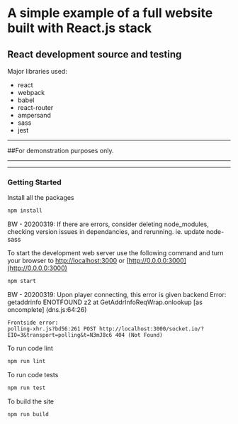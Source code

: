 # A simple example of a full website built with React.js stack
## React development source and testing

Major libraries used:
- react
- webpack
- babel
- react-router
- ampersand
- sass
- jest

---

##For demonstration purposes only.

---
---

### Getting Started

Install all the packages

~~~bash
npm install
~~~

BW - 20200319:
    If there are errors, consider deleting node_modules, checking version issues in dependancies, and rerunning. ie. update node-sass

To start the development web server use the following command and turn your browser to [http://localhost:3000](http://localhost:3000) or [http://0.0.0.0:3000](http://0.0.0.0:3000) 

~~~bash
npm start
~~~

BW - 20200319:
    Upon player connecting, this error is given backend
    Error: getaddrinfo ENOTFOUND z2
        at GetAddrInfoReqWrap.onlookup [as oncomplete] (dns.js:64:26)
    
    Frontside error:
    polling-xhr.js?bd56:261 POST http://localhost:3000/socket.io/?EIO=3&transport=polling&t=N3mJ8c6 404 (Not Found)

To run code lint

~~~bash
npm run lint
~~~

To run code tests

~~~bash
npm run test
~~~

To build the site 

~~~bash
npm run build
~~~
